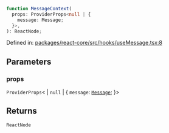 ```ts
function MessageContext(
  props: ProviderProps<null | {
    message: Message;
  }>,
): ReactNode;
```

Defined in: [packages/react-core/src/hooks/useMessage.tsx:8](https://github.com/thesysdev/crayon/blob/98ce97833eb11214d1a262c86636536d46fccc04/js/packages/react-core/src/hooks/useMessage.tsx#L8)

## Parameters

### props

`ProviderProps`\<
\| `null`
\| \{
`message`: [`Message`](../type-aliases/Message.md);
\}\>

## Returns

`ReactNode`
